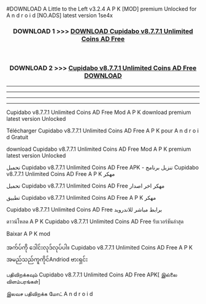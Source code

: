 #DOWNLOAD A Little to the Left v3.2.4 A P K [MOD] premium Unlocked for A n d r o i d [NO.ADS] latest version 1se4x 



<div align="center">

<h3>DOWNLOAD 1 >>> <a href="https://downloadmod1.web.app/?judul=Cupidabo v8.7.7.1 Unlimited Coins AD Free ">DOWNLOAD Cupidabo v8.7.7.1 Unlimited Coins AD Free </a></h3><br>

<h3>DOWNLOAD 2 >>> <a href="https://downloadmod1.web.app/?judul=Cupidabo v8.7.7.1 Unlimited Coins AD Free ">Cupidabo v8.7.7.1 Unlimited Coins AD Free  DOWNLOAD </a></h3>

</div>


----------------------------------------------------------

----------------------------------------------------------

----------------------------------------------------------

----------------------------------------------------------


Cupidabo v8.7.7.1 Unlimited Coins AD Free  Mod A P K download premium latest version Unlocked

Télécharger Cupidabo v8.7.7.1 Unlimited Coins AD Free  A P K pour A n d r o i d Gratuit

download Cupidabo v8.7.7.1 Unlimited Coins AD Free  Mod A P K premium latest version Unlocked

تحميل Cupidabo v8.7.7.1 Unlimited Coins AD Free  APK - تنزيل برنامج Cupidabo v8.7.7.1 Unlimited Coins AD Free  A P K مهكر

تحميل Cupidabo v8.7.7.1 Unlimited Coins AD Free  مهكر اخر اصدار

تطبيق Cupidabo v8.7.7.1 Unlimited Coins AD Free  A P K مهكر

Cupidabo v8.7.7.1 Unlimited Coins AD Free  برابط مباشر للاندرويد

ดาวน์โหลด A P K Cupidabo v8.7.7.1 Unlimited Coins AD Free  รับเวอร์ชันล่าสุด

Baixar A P K mod

အက်ပ်ကို ဒေါင်းလုဒ်လုပ်ပါ။ Cupidabo v8.7.7.1 Unlimited Coins AD Free  A P K အမည်သည်ကူကိုင်Andriod ဗားရှင်း

பதிவிறக்கவும் Cupidabo v8.7.7.1 Unlimited Coins AD Free  APK[ இல்லை விளம்பரங்கள்] 
 
இலவச பதிவிறக்க மோட் A n d r o i d



